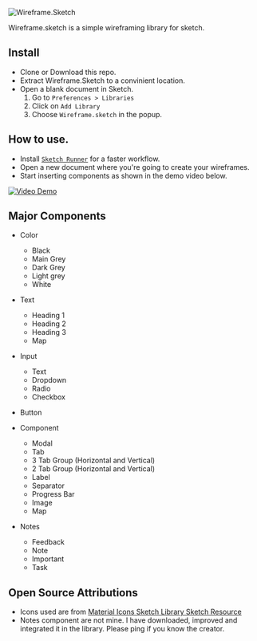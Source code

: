 ![Wireframe.Sketch](https://www.dropbox.com/s/wci9662ccvvrxpe/Wireframesketchheader-01.png?raw=1)

Wireframe.sketch is a simple wireframing library for sketch.

## Install
+ Clone or Download this repo.
+ Extract Wireframe.Sketch to a convinient location.
+ Open a blank document in Sketch.
  1. Go to `Preferences > Libraries`
  2. Click on `Add Library`
  3. Choose `Wireframe.sketch` in the popup.

## How to use.
+ Install [`Sketch Runner`](http://sketchrunner.com/) for a faster workflow.
+ Open a new document where you're going to create your wireframes.
+ Start inserting components as shown in the demo video below.

[![Video Demo](https://img.youtube.com/vi/Ainfz72SJ20/0.jpg)](https://www.youtube.com/watch?v=Ainfz72SJ20)


## Major Components
* Color
    *   Black 
    *   Main Grey
    *   Dark Grey
    *   Light grey
    *   White
    
* Text
     *  Heading 1
     *  Heading 2
     *  Heading 3
     *  Map
* Input
    * Text
    * Dropdown
    * Radio
    * Checkbox
* Button
* Component
    * Modal
    * Tab
    * 3 Tab Group (Horizontal and Vertical)
    * 2 Tab Group (Horizontal and Vertical)
    * Label
    * Separator
    * Progress Bar
    * Image
    * Map
* Notes
    * Feedback
    * Note
    * Important
    * Task

## Open Source Attributions
+ Icons used are from [Material Icons Sketch Library Sketch Resource](https://www.sketchappsources.com/free-source/3022-material-icons-sketch-library-with-color-overrides.html)
+ Notes component are not mine. I have downloaded, improved and integrated it in the library. Please ping if you know the creator.
